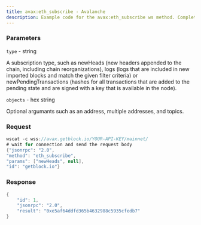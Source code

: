 ```yaml
---
title: avax:eth_subscribe - Avalanche
description: Example code for the avax:eth_subscribe ws method. Сomplete guide on how to use avax:eth_subscribe ws in GetBlock.io Web3 documentation.
---
```


### Parameters


`type` - string

A subscription type, such as newHeads (new headers appended to the
chain, including chain reorganizations), logs (logs that are included in
new imported blocks and match the given filter criteria) or
newPendingTransactions (hashes for all transactions that are added to
the pending state and are signed with a key that is available in the
node).

`objects` - hex string

Optional argumants such as an address, multiple addresses, and topics.

### Request

``` java
wscat -c wss://avax.getblock.io/YOUR-API-KEY/mainnet/ 
# wait for connection and send the request body 
{"jsonrpc": "2.0",
"method": "eth_subscribe",
"params": ["newHeads", null],
"id": "getblock.io"}
```

###  Response

``` java
{
    "id": 1,
    "jsonrpc": "2.0",
    "result": "0xe5af64ddfd365b4632988c5935cfedb7"
}
```

